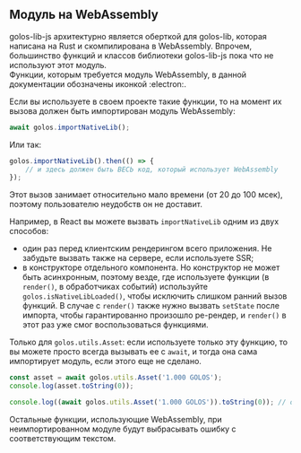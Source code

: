 ## Модуль на WebAssembly

golos-lib-js архитектурно является оберткой для golos-lib, которая написана на Rust и скомпилирована в WebAssembly. Впрочем, большинство функций и классов библиотеки golos-lib-js пока что не используют этот модуль.  
Функции, которым требуется модуль WebAssembly, в данной документации обозначены иконкой :electron:.

Если вы используете в своем проекте такие функции, то на момент их вызова должен быть импортирован модуль WebAssembly:
```js
await golos.importNativeLib();
```
Или так:
```js
golos.importNativeLib().then(() => {
    // и здесь должен быть ВЕСЬ код, который использует WebAssembly
});
```

Этот вызов занимает относительно мало времени (от 20 до 100 мсек), поэтому пользователю неудобств он не доставит.

Например, в React вы можете вызвать `importNativeLib` одним из двух способов:
- один раз перед клиентским рендерингом всего приложения. Не забудьте вызвать также на сервере, если используете SSR;
- в конструкторе отдельного компонента. Но конструктор не может быть асинхронным, поэтому везде, где используете функции (в `render()`, в обработчиках событий) используйте `golos.isNativeLibLoaded()`, чтобы исключить слишком ранний вызов функций. В случае с `render()` также нужно вызвать `setState` после импорта, чтобы гарантированно произошло ре-рендер, и `render()` в этот раз уже смог воспользоваться функциями.

Только для `golos.utils.Asset`: если используете только эту функцию, то вы можете просто всегда вызывать ее с `await`, и тогда она сама импортирует модуль, если этого еще не сделано.
```js
const asset = await golos.utils.Asset('1.000 GOLOS');
console.log(asset.toString(0));

console.log((await golos.utils.Asset('1.000 GOLOS')).toString(0)); // обратите внимание, где стоят скобки
```

Остальные функции, использующие WebAssembly, при неимпортированном модуле будут выбрасывать ошибку с соответствующим текстом.
